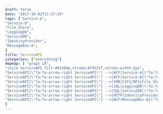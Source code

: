 ```yaml
---
draft: false
date: "2017-10-02T11:37:29"
tags: ["Service-A",
"Service-B",
"File_Share",
"LoggingDB",
"ServiceDB",
"IdentityProvider",
"MessageBus-A",
]
title: ServiceAPI
categories: ["everything"]
depmap: [ "graph LR",
"style ServiceAPI fill:#9520bb,stroke:#74521f,stroke-width:2px",
"ServiceAPI[\"fa:fa-arrow-right ServiceAPI\"] -->|WCF|Service-A{\"fa:fa-tasks Service-A\"}",
"ServiceAPI[\"fa:fa-arrow-right ServiceAPI\"] -->|WCF|Service-B{\"fa:fa-tasks Service-B\"}",
"ServiceAPI[\"fa:fa-arrow-right ServiceAPI\"] -->|SMB/CIFS/NFS|File_Share[\"fa:fa-files-o File_Share\"]",
"ServiceAPI[\"fa:fa-arrow-right ServiceAPI\"] -->|SQL|LoggingDB(\"fa:fa-database LoggingDB\")",
"ServiceAPI[\"fa:fa-arrow-right ServiceAPI\"] -->|SQL|ServiceDB(\"fa:fa-database ServiceDB\")",
"ServiceAPI[\"fa:fa-arrow-right ServiceAPI\"] -->|HTTP|IdentityProvider((\"fa:fa-globe IdentityProvider\"))",
"ServiceAPI[\"fa:fa-arrow-right ServiceAPI\"] -->|WCF|MessageBus-A{\"fa:fa-tasks MessageBus-A\"}",
]
---
```

			